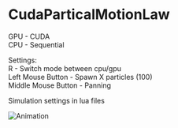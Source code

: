 # CudaParticalMotionLaw

GPU - CUDA  
CPU - Sequential  

Settings:     
R - Switch mode between cpu/gpu   
Left Mouse Button - Spawn X particles (100)   
Middle Mouse Button - Panning   

Simulation settings in lua files   

![Animation](https://github.com/SlawekSt/CudaParticalMotionLaw/blob/main/Animation.gif)
